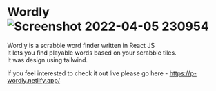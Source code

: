 # Wordly![Screenshot 2022-04-05 230954](https://user-images.githubusercontent.com/87254931/161862393-4d273862-0328-4c5b-98b1-5b953537a226.png)


Wordly is a scrabble word finder written in React JS<br/> 
It lets you find playable words based on your scrabble tiles.<br/> 
It was design using tailwind.<br/>

If you feel interested to check it out live please go here - https://p-wordly.netlify.app/
